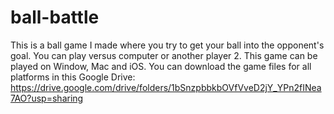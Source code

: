# ball-battle

This is a ball game I made where you try to get your ball into the opponent's goal. You can play versus computer or another player 2. 
This game can be played on Window, Mac and iOS. 
You can download the game files for all platforms in this Google Drive: https://drive.google.com/drive/folders/1bSnzpbbkbOVfVveD2jY_YPn2fINea7AO?usp=sharing
